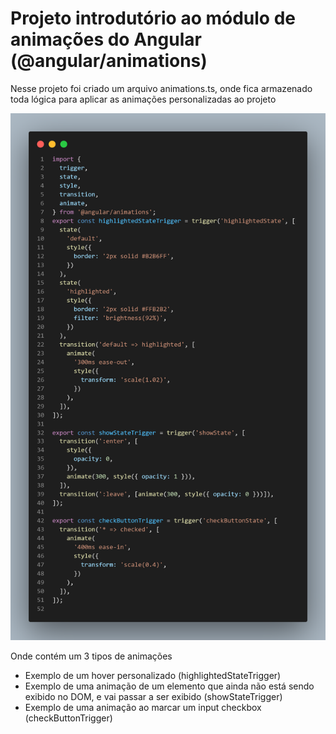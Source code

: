 # Projeto introdutório ao módulo de animações do Angular (@angular/animations)

Nesse projeto foi criado um arquivo animations.ts, onde fica armazenado toda lógica para aplicar as animações personalizadas ao projeto

![Print do arquivo animations.ts](https://github.com/brayan-jordan/angular-animations/blob/master/global/animation.ts.png)

Onde contém um 3 tipos de animações

* Exemplo de um hover personalizado (highlightedStateTrigger)
* Exemplo de uma animação de um elemento que ainda não está sendo exibido no DOM, e vai passar a ser exibido (showStateTrigger)
* Exemplo de uma animação ao marcar um input checkbox (checkButtonTrigger)
